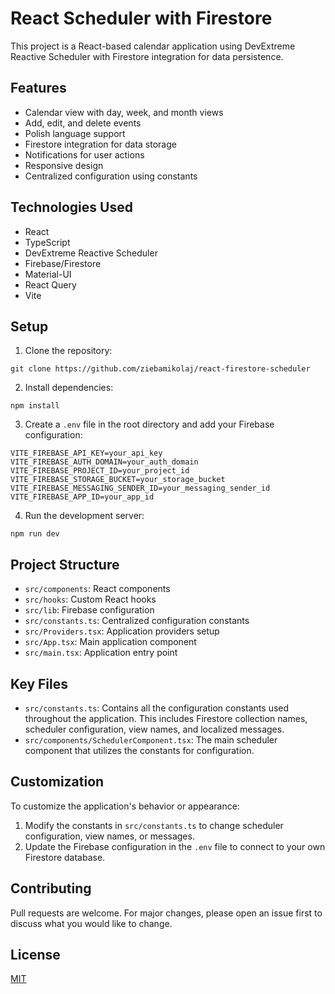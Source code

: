 # React Scheduler with Firestore

This project is a React-based calendar application using DevExtreme Reactive Scheduler with Firestore integration for data persistence.

## Features

- Calendar view with day, week, and month views
- Add, edit, and delete events
- Polish language support
- Firestore integration for data storage
- Notifications for user actions
- Responsive design
- Centralized configuration using constants

## Technologies Used

- React
- TypeScript
- DevExtreme Reactive Scheduler
- Firebase/Firestore
- Material-UI
- React Query
- Vite

## Setup

1. Clone the repository:

```
git clone https://github.com/ziebamikolaj/react-firestore-scheduler
```

2. Install dependencies:

```
npm install
```

3. Create a `.env` file in the root directory and add your Firebase configuration:

```
VITE_FIREBASE_API_KEY=your_api_key
VITE_FIREBASE_AUTH_DOMAIN=your_auth_domain
VITE_FIREBASE_PROJECT_ID=your_project_id
VITE_FIREBASE_STORAGE_BUCKET=your_storage_bucket
VITE_FIREBASE_MESSAGING_SENDER_ID=your_messaging_sender_id
VITE_FIREBASE_APP_ID=your_app_id
```

4. Run the development server:

```
npm run dev
```

## Project Structure

- `src/components`: React components
- `src/hooks`: Custom React hooks
- `src/lib`: Firebase configuration
- `src/constants.ts`: Centralized configuration constants
- `src/Providers.tsx`: Application providers setup
- `src/App.tsx`: Main application component
- `src/main.tsx`: Application entry point

## Key Files

- `src/constants.ts`: Contains all the configuration constants used throughout the application. This includes Firestore collection names, scheduler configuration, view names, and localized messages.
- `src/components/SchedulerComponent.tsx`: The main scheduler component that utilizes the constants for configuration.

## Customization

To customize the application's behavior or appearance:

1. Modify the constants in `src/constants.ts` to change scheduler configuration, view names, or messages.
2. Update the Firebase configuration in the `.env` file to connect to your own Firestore database.

## Contributing

Pull requests are welcome. For major changes, please open an issue first to discuss what you would like to change.

## License

[MIT](https://choosealicense.com/licenses/mit/)
